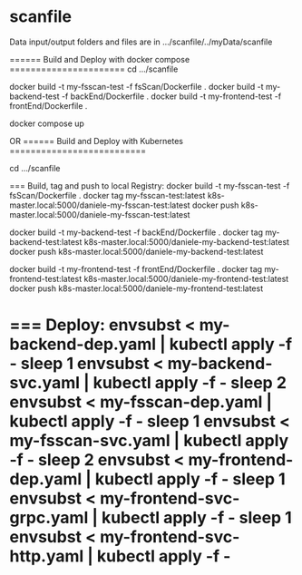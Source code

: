 # scanfile



Data input/output folders and files are in .../scanfile/../myData/scanfile

====== Build and Deploy with docker compose ======================
cd .../scanfile

docker build -t my-fsscan-test -f fsScan/Dockerfile .
docker build -t my-backend-test -f backEnd/Dockerfile .
docker build -t my-frontend-test -f frontEnd/Dockerfile .

docker compose up

OR 
====== Build and Deploy with Kubernetes ==========================

cd .../scanfile

=== Build, tag and push to local Registry:
docker build -t my-fsscan-test -f fsScan/Dockerfile .
docker tag my-fsscan-test:latest k8s-master.local:5000/daniele-my-fsscan-test:latest
docker push k8s-master.local:5000/daniele-my-fsscan-test:latest

docker build -t my-backend-test -f backEnd/Dockerfile .
docker tag my-backend-test:latest k8s-master.local:5000/daniele-my-backend-test:latest
docker push k8s-master.local:5000/daniele-my-backend-test:latest

docker build -t my-frontend-test -f frontEnd/Dockerfile .
docker tag my-frontend-test:latest k8s-master.local:5000/daniele-my-frontend-test:latest
docker push k8s-master.local:5000/daniele-my-frontend-test:latest

=== Deploy:
envsubst < my-backend-dep.yaml | kubectl apply -f -
sleep 1
envsubst < my-backend-svc.yaml | kubectl apply -f -
sleep 2
envsubst < my-fsscan-dep.yaml | kubectl apply -f -
sleep 1
envsubst < my-fsscan-svc.yaml | kubectl apply -f -
sleep 2
envsubst < my-frontend-dep.yaml | kubectl apply -f -
sleep 1
envsubst < my-frontend-svc-grpc.yaml | kubectl apply -f -
sleep 1
envsubst < my-frontend-svc-http.yaml | kubectl apply -f -
===================================================================


